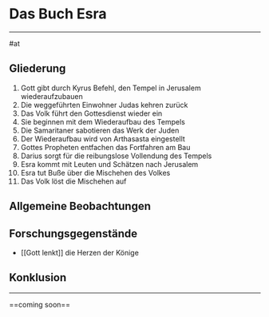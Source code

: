 # Das Buch Esra
---
#at 

## Gliederung

1. Gott gibt durch Kyrus Befehl, den Tempel in Jerusalem wiederaufzubauen
2. Die weggeführten Einwohner Judas kehren zurück
3. Das Volk führt den Gottesdienst wieder ein
4. Sie beginnen mit dem Wiederaufbau des Tempels
5. Die Samaritaner sabotieren das Werk der Juden
6. Der Wiederaufbau wird von Arthasasta eingestellt
7. Gottes Propheten entfachen das Fortfahren am Bau
8. Darius sorgt für die reibungslose Vollendung des Tempels
9. Esra kommt mit Leuten und Schätzen nach Jerusalem
10. Esra tut Buße über die Mischehen des Volkes
11. Das Volk löst die Mischehen auf

## Allgemeine Beobachtungen

## Forschungsgegenstände

- [[Gott lenkt]] die Herzen der Könige

## Konklusion
---
==coming soon==

